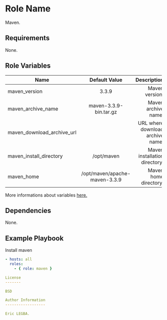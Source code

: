 Role Name
=========

Maven.

Requirements
------------

None.

Role Variables
--------------
| Name	        | Default Value	| Description|
| ------------- |:-------------:| ----------:|
|maven_version|3.3.9|Maven version.|
|maven_archive_name|maven-3.3.9-bin.tar.gz|Maven archive name.|
|maven_download_archive_url|| URL where download archive name.|
|maven_install_directory|/opt/maven|Maven installation directory.|
|maven_home|/opt/maven/apache-maven-3.3.9|Maven home directory.|

More informations about variables [here.](https://github.com/eleongithub/ansible/blob/it_1/projects/roles/maven/defaults/main.yml)

Dependencies
------------

None.

Example Playbook
----------------

Install maven
```yaml
- hosts: all
  roles:
    - { role: maven }

License
-------

BSD

Author Information
------------------

Eric LEGBA.